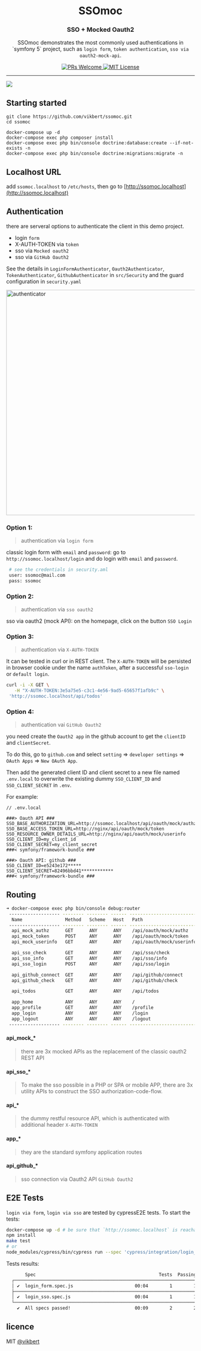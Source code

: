 <div align="center">
    <h1 style="font-weight: bolder; margin-top: 0px" class="opacity-75">SSOmoc</h1>
    <h3 class="opacity-50">SSO + Mocked Oauth2</h3>
</div>

<div align="center">
  <p>SSOmoc demonstrates the most commonly used authentications in `symfony 5` project, such as <code>login form</code>, <code>token authentication</code>, <code>sso via oauth2-mock-api</code>.</p>

  <p>
    <a href="#">
      <img src="https://img.shields.io/badge/PRs-Welcome-brightgreen.svg?style=flat-square" alt="PRs Welcome">
    </a>
    <a href="#">
      <img src="https://img.shields.io/badge/License-MIT-brightgreen.svg?style=flat-square" alt="MIT License">
    </a>
  </p>
</div>

---


![](docs/ssomoc2.png)

## Starting started

```
git clone https://github.com/vikbert/ssomoc.git
cd ssomoc

docker-compose up -d
docker-compose exec php composer install
docker-compose exec php bin/console doctrine:database:create --if-not-exists -n
docker-compose exec php bin/console doctrine:migrations:migrate -n
```

## Localhost URL

add `ssomoc.localhost` to `/etc/hosts`, then go to [http://ssomoc.localhost](http://ssomoc.localhost)

## Authentication
there are serveral options to authenticate the client in this demo project.
- login `form`
- X-AUTH-TOKEN via `token`
- sso via `Mocked oauth2`
- sso via `GitHub Oauth2`

See the details in `LoginFormAuthenticator`, `Oauth2Authenticator`, `TokenAuthenticator`, `GithubAuthenticator` in `src/Security` and the guard configuration in `security.yaml`

<img src="docs/authenticator.png" alt="authenticator" width="600">

### Option 1: 
> authentication via `login form`

classic login form with `email` and `password`: go to `http://ssomoc.localhost/login` and do login with `email` and `password`.

```bash
 # see the credentials in security.aml
 user: ssomoc@mail.com
 pass: ssomoc 
```


### Option 2: 
> authentication via `sso oauth2`

sso via oauth2 (mock API): on the homepage, click on the button `SSO Login`


### Option 3: 
> authentication via `X-AUTH-TOKEN`

It can be tested in curl or in REST client. The `X-AUTH-TOKEN` will be persisted in browser cookie under the name `authToken`, after a successful `sso-login` or `default login`.

```bash
curl -i -X GET \
   -H "X-AUTH-TOKEN:3e5a75e5-c3c1-4e56-9ad5-65657f1afb9c" \
 'http://ssomoc.localhost/api/todos' 
```
### Option 4: 
> authentication vai `GitHub Oauth2`

you need create the `Oauth2 app` in the github account to get the `clientID` and `clientSecret`. 

To do this, go to `github.com` and select `setting` => `developer settings` => `OAuth Apps` => `New OAuth App`.


Then add the generated client ID and client secret to a new file named `.env.local` to overwrite the existing dummy `SSO_CLIENT_ID` and `SSO_CLIENT_SECRET` in `.env`. 

For example:

```
// .env.local

###> Oauth API ###
SSO_BASE_AUTHORIZATION_URL=http://ssomoc.localhost/api/oauth/mock/authz
SSO_BASE_ACCESS_TOKEN_URL=http://nginx/api/oauth/mock/token
SSO_RESOURCE_OWNER_DETAILS_URL=http://nginx/api/oauth/mock/userinfo
SSO_CLIENT_ID=my_client_id
SSO_CLIENT_SECRET=my_client_secret
###< symfony/framework-bundle ###

###> Oauth API: github ###
SSO_CLIENT_ID=e5243e172*****
SSO_CLIENT_SECRET=82496bbd41************
###< symfony/framework-bundle ### 
```

## Routing

```bash
➜ docker-compose exec php bin/console debug:router
 ------------------- -------- -------- ------ --------------------------
  Name                Method   Scheme   Host   Path
 ------------------- -------- -------- ------ --------------------------
  api_mock_authz      GET      ANY      ANY    /api/oauth/mock/authz
  api_mock_token      POST     ANY      ANY    /api/oauth/mock/token
  api_mock_userinfo   GET      ANY      ANY    /api/oauth/mock/userinfo

  api_sso_check       GET      ANY      ANY    /api/sso/check
  api_sso_info        GET      ANY      ANY    /api/sso/info
  api_sso_login       POST     ANY      ANY    /api/sso/login

  api_github_connect  GET      ANY      ANY    /api/github/connect
  api_github_check    GET      ANY      ANY    /api/github/check

  api_todos           GET      ANY      ANY    /api/todos

  app_home            ANY      ANY      ANY    /
  app_profile         GET      ANY      ANY    /profile
  app_login           ANY      ANY      ANY    /login
  app_logout          ANY      ANY      ANY    /logout
 ------------------- -------- -------- ------ --------------------------
```

#### api_mock_*
> there are 3x mocked APIs as the replacement of the classic oauth2 REST API

#### api_sso_*
> To make the sso possible in a PHP or SPA or mobile APP, there are 3x utility APIs to construct the SSO authorization-code-flow.

#### api_*
> the dummy restful resource API, which is authenticated with additional header `X-AUTH-TOKEN`

#### app_*
> they are the standard symfony application routes

#### api_github_*
> sso connection via Oauth2 API `GitHub Oauth2`


## E2E Tests
`login via form`, `login via sso` are tested by cypressE2E tests. To start the tests:
```bash
docker-compose up -d # be sure that `http://ssomoc.localhost` is reachable.
npm install
make test
# or
node_modules/cypress/bin/cypress run --spec 'cypress/integration/login_*.spec.js'
```
Tests results:
```bash
       Spec                                              Tests  Passing  Failing  Pending  Skipped
  ┌────────────────────────────────────────────────────────────────────────────────────────────────┐
  │ ✔  login_form.spec.js                       00:04        1        1        -        -        - │
  ├────────────────────────────────────────────────────────────────────────────────────────────────┤
  │ ✔  login_sso.spec.js                        00:04        1        1        -        -        - │
  └────────────────────────────────────────────────────────────────────────────────────────────────┘
    ✔  All specs passed!                        00:09        2        2        -        -        -
```


## licence

MIT [@vikbert](https://vikbert.github.io/)
